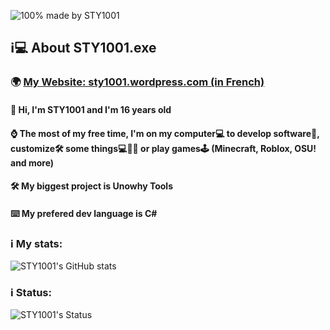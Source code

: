 ![100% made by STY1001](https://sty1001.files.wordpress.com/2022/04/sty-background-v6.6-1-2.png)

## ℹ️💻 About STY1001.exe
### 🌍 [My Website: sty1001.wordpress.com (in French)](https://sty1001.wordpress.com/) 

#### 👋 Hi, I'm STY1001 and I'm 16 years old
#### ⌚ The most of my free time, I'm on my computer💻 to develop software💾, customize🛠️ some things💻📱💾 or play games🕹️ (Minecraft, Roblox, OSU! and more)   
#### 🛠️ My biggest project is Unowhy Tools
#### ⌨️ My prefered dev language is C#

### ℹ️ My stats:
![STY1001's GitHub stats](https://github-readme-stats.vercel.app/api?username=STY1001&hide=contribs,issues&count_private=true&show_icons=true&theme=dark&title_color=FF0000&text_color=FFFFFF&icon_color=FF0000&bg_color=35,000000,500000)

### ℹ️ Status:
![STY1001's Status](https://lanyard.cnrad.dev/api/605079676917907457?idleMessage=Idle%20or%20AFK&bg=000000)
